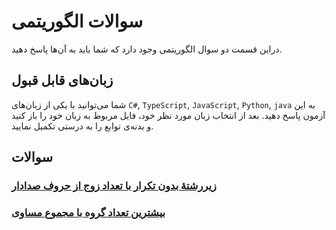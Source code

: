 # سوالات الگوریتمی

دراین قسمت دو سوال الگوریتمی وجود دارد که شما باید به آن‌ها پاسخ دهید.

## زبان‌های قابل قبول

شما می‌توانید با یکی از زبان‌های `C#`, `TypeScript`, `JavaScript`, `Python`, `java` به این آزمون پاسخ دهید.
بعد از انتخاب زبان مورد نظر خود، فایل مربوط به زبان خود را باز کنید و بدنه‌ی توابع را به درستی تکمیل نمایید.

## سوالات

### [زیررشتهٔ بدون تکرار با تعداد زوج از حروف صدادار](./challenge1)

### [بیشترین تعداد گروه با مجموع مساوی](./challenge2)
